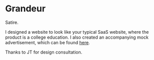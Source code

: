 # Grandeur

Satire. 

I designed a website to look like your typical SaaS website, where the product is a college education. I also created an accompanying mock advertisement, which can be found [here](https://www.youtube.com/watch?v=kIpOuMnGpt4).

Thanks to JT for design consultation.
